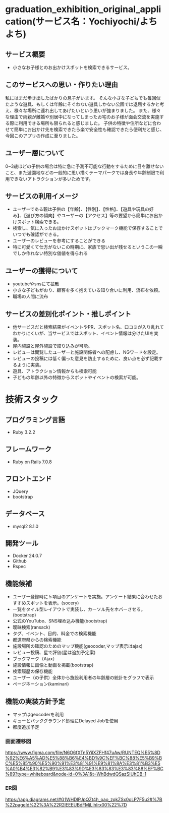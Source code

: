 # graduation_exhibition_original_application(サービス名：Yochiyochi/よちよち)

## サービス概要
- 小さなお子様とのお出かけスポットを検索できるサービス。

## このサービスへの思い・作りたい理由
私にはまだ歩き出したばかりの息子がいます。
そんな小さな子どもでも毎回似たような遊具、もしくは年齢にそぐわない遊具しかない公園では退屈するかと考え、様々な場所に連れ出してあげたいという思いが強まりました。
また、様々な理由で両親が離婚や別居中になってしまったお宅のお子様が面会交流を実施する際に利用できる場所も限られると感じました。
子供の特徴や住所などに合わせて簡単にお出かけ先を検索できたら楽で安全性も確認できたら便利だと感じ、今回このアプリの作成に至りました。

## ユーザー層について
0~3歳ほどの子供の場合は特に急に予測不可能な行動をするために目を離せないこと、また遊園地などの一般的に思い描くテーマパークでは身長や年齢制限で利用できないアトラクションが多いためです。

## サービスの利用イメージ
- ユーザーである親は子供の【年齢】、【性別】、【性格】、【遊具や玩具の好み】、【遊び方の傾向】やユーザーの【アクセス】等の要望から簡単にお出かけスポット検索できる。
- 検索し、気に入ったお出かけスポットはブックマーク機能で保存することでいつでも確認ができる。
- ユーザーのレビューを参考にすることができる
- 特に可愛くて仕方がないこの時期に、家族で思い出が残せるというこの一瞬でしか作れない特別な価値を得られる

## ユーザーの獲得について
- youtubeやsnsにて拡散
- 小さな子どもがおり、顧客を多く抱えている知り合いに利用、流布を依頼。
- 職場の人間に流布

## サービスの差別化ポイント・推しポイント
- 他サービスだと検索結果がイベントやPR、スポット名、口コミが入り乱れてわかりにくいが、当サービスではスポット、イベント情報は分けたUIを実装。
- 屋内施設と屋外施設で絞り込みが可能。
- レビューは閲覧したユーザーと施設関係者への配慮し、NGワードを設定。
- レビューの投稿には低く偏った意見を防止するために、良い点を必ず記載するように実装。
- 遊具、アトラクション情報からも検索可能
- 子どもの年齢以外の特徴からスポットやイベントの検索が可能。

# 技術スタック

## プログラミング言語　
- Ruby 3.2.2

## フレームワーク
- Ruby on Rails 7.0.8

## フロントエンド
- JQuery
- bootstrap

## データベース
- mysql2 8.1.0

## 開発ツール
- Docker 24.0.7
- Github
- Rspec


## 機能候補
- ユーザー登録時に５項目のアンケートを実施。アンケート結果に合わせたおすすめスポットを表示。(socery)
- 一覧をタイル型レイアウトで実装し、カーソル先をホバーさせる。(bootstrap)
- 公式のYouTube、SNS埋め込み機能(bootstrap)
- 曖昧検索(ransack)
- タグ、イベント、目的、料金での検索機能
- 都道府県からの検索機能
- 施設場所の確認のためのマップ機能(geocoder,マップ表示はajax)
- レビュー投稿、星で評価(星は追加予定案)
- ブックマーク（Ajax）
- 施設情報に画像と動画を掲載(bootstrap)
- 検索履歴の保存機能
- ユーザー（の子供）全体から施設利用者の年齢層の統計をグラフで表示
- ページネーション(kaminari)

## 機能の実装方針予定
- マップはgeocoderを利用
- キューとバックグラウンド処理にDelayed Jobを使用
- 都度追加予定

### 画面遷移図
https://www.figma.com/file/N6O6fXTn5YilXZFHf47uAw/RUNTEQ%E5%8D%92%E6%A5%AD%E5%88%B6%E4%BD%9C%EF%BC%88%E5%B9%BC%E5%85%90%E5%90%91%E3%81%91%E9%81%8A%E3%81%B3%E5%A0%B4%E3%82%B9%E3%83%9D%E3%83%83%E3%83%88%EF%BC%89?type=whiteboard&node-id=0%3A1&t=WhBdwdQSazSIUhDB-1


### ER図
https://app.diagrams.net/#G1WHDlPJpQZt4h_oao_zqkZSx0oLP7F5u2#%7B%22pageId%22%3A%22R2lEEEUBdFMjLlhIrx00%22%7D
